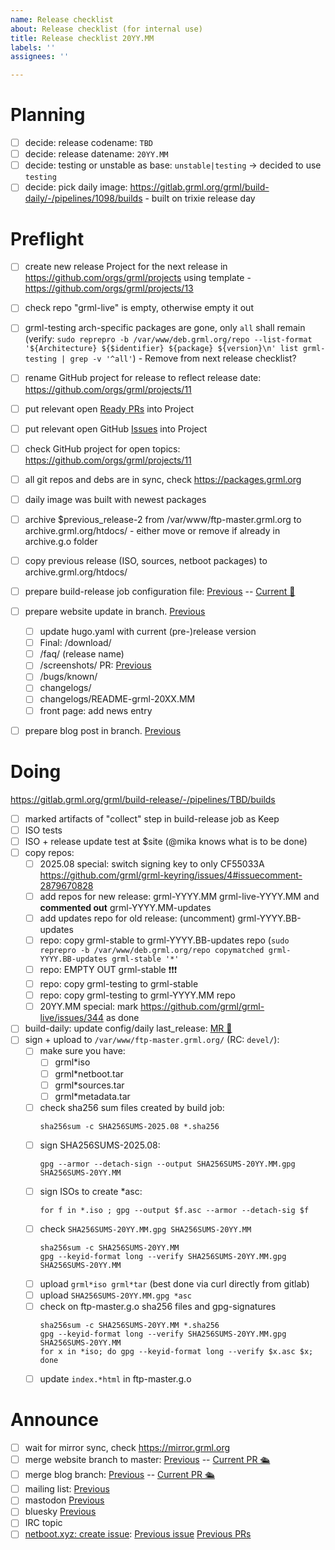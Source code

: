 ```yaml
---
name: Release checklist
about: Release checklist (for internal use)
title: Release checklist 20YY.MM
labels: ''
assignees: ''

---
```


# Planning

- [ ] decide: release codename: `TBD`
- [ ] decide: release datename: `20YY.MM`
- [ ] decide: testing or unstable as base: `unstable|testing` -> decided to use `testing`
- [ ] decide: pick daily image: https://gitlab.grml.org/grml/build-daily/-/pipelines/1098/builds - built on trixie release day

# Preflight

- [ ] create new release Project for the next release in https://github.com/orgs/grml/projects using template - https://github.com/orgs/grml/projects/13
- [ ] check repo "grml-live" is empty, otherwise empty it out
- [ ] grml-testing arch-specific packages are gone, only `all` shall remain (verify: `sudo reprepro -b /var/www/deb.grml.org/repo --list-format '${Architecture} ${$identifier} ${package} ${version}\n' list grml-testing | grep -v '^all'`)  - Remove from next release checklist?
- [ ] rename GitHub project for release to reflect release date: https://github.com/orgs/grml/projects/11
- [ ] put relevant open [Ready PRs](https://github.com/search?q=org%3Agrml+state%3Aopen+draft%3Afalse&type=pullrequests&ref=advsearch) into Project
- [ ] put relevant open GitHub [Issues](https://github.com/search?q=org%3Agrml+state%3Aopen&type=Issues&ref=advsearch&l=&l=&s=updated&o=desc) into Project
- [ ] check GitHub project for open topics: https://github.com/orgs/grml/projects/11
- [ ] all git repos and debs are in sync, check https://packages.grml.org
- [ ] daily image was built with newest packages
- [ ] archive $previous_release-2 from /var/www/ftp-master.grml.org to archive.grml.org/htdocs/ - either move or remove if already in archive.g.o folder 
- [ ] copy previous release (ISO, sources, netboot packages) to archive.grml.org/htdocs/
- [ ] prepare build-release job configuration file: [Previous](https://gitlab.grml.org/grml/build-release/-/merge_requests/5)  -- [Current 🚀](https://gitlab.grml.org/grml/build-release/-/merge_requests/6) 
- [ ] prepare website update in branch. [Previous](https://github.com/grml/grml.org/pull/102)
  - [ ] update hugo.yaml with current (pre-)release version
  - [ ] Final: /download/
  - [ ] /faq/ (release name)
  - [ ] /screenshots/ PR: [Previous](https://github.com/grml/grml.org/pull/66)
  - [ ] /bugs/known/
  - [ ] changelogs/
  - [ ] changelogs/README-grml-20XX.MM
  - [ ] front page: add news entry
- [ ] prepare blog post in branch. [Previous](https://github.com/grml/blog.grml.org/pull/11)


# Doing

https://gitlab.grml.org/grml/build-release/-/pipelines/TBD/builds

- [ ] marked artifacts of "collect" step in build-release job as Keep
- [ ] ISO tests
- [ ] ISO + release update test at $site (@mika knows what is to be done)
- [ ] copy repos:
  - [ ] 2025.08 special: switch signing key to only CF55033A https://github.com/grml/grml-keyring/issues/4#issuecomment-2879670828
  - [ ] add repos for new release: grml-YYYY.MM grml-live-YYYY.MM and **commented out** grml-YYYY.MM-updates
  - [ ] add updates repo for old release: (uncomment) grml-YYYY.BB-updates
  - [ ] repo: copy grml-stable to grml-YYYY.BB-updates repo (`sudo reprepro -b /var/www/deb.grml.org/repo copymatched grml-YYYY.BB-updates grml-stable '*'`
  - [ ] repo: EMPTY OUT grml-stable ❗❗❗ 
  - [ ] repo: copy grml-testing to grml-stable
  - [ ] repo: copy grml-testing to grml-YYYY.MM repo
  - [ ] 20YY.MM special: mark https://github.com/grml/grml-live/issues/344 as done
- [ ] build-daily: update config/daily last_release: [MR 🚢 ](https://gitlab.grml.org/grml/build-daily/-/merge_requests/22)
- [ ] sign + upload to `/var/www/ftp-master.grml.org/` (RC: `devel/`):
  - [ ] make sure you have:
    - [ ] grml*iso
    - [ ] grml*netboot.tar
    - [ ] grml*sources.tar
    - [ ] grml*metadata.tar
  - [ ] check sha256 sum files created by build job:
    ```
    sha256sum -c SHA256SUMS-2025.08 *.sha256
    ```
  - [ ] sign SHA256SUMS-2025.08:
    ```
    gpg --armor --detach-sign --output SHA256SUMS-20YY.MM.gpg SHA256SUMS-20YY.MM
    ```
  - [ ] sign ISOs to create *asc:
    ```
    for f in *.iso ; gpg --output $f.asc --armor --detach-sig $f
    ```
  - [ ] check `SHA256SUMS-20YY.MM.gpg SHA256SUMS-20YY.MM`
    ```
    sha256sum -c SHA256SUMS-20YY.MM
    gpg --keyid-format long --verify SHA256SUMS-20YY.MM.gpg SHA256SUMS-20YY.MM
    ```
  - [ ] upload `grml*iso grml*tar` (best done via curl directly from gitlab)
  - [ ] upload `SHA256SUMS-20YY.MM.gpg *asc`
  - [ ] check on ftp-master.g.o sha256 files and gpg-signatures
    ```
    sha256sum -c SHA256SUMS-20YY.MM *.sha256
    gpg --keyid-format long --verify SHA256SUMS-20YY.MM.gpg SHA256SUMS-20YY.MM
    for x in *iso; do gpg --keyid-format long --verify $x.asc $x; done
    ```
  - [ ] update `index.*html` in ftp-master.g.o

# Announce

- [ ] wait for mirror sync, check https://mirror.grml.org
- [ ] merge website branch to master: [Previous](https://github.com/grml/grml.org/pull/102) -- [Current PR 🛳](https://github.com/grml/grml.org/pull/TBD)
- [ ] merge blog branch: [Previous](https://github.com/grml/blog.grml.org/pull/11 ) -- [Current PR 🛳](https://github.com/grml/blog.grml.org/pull/TBD)
- [ ] mailing list: [Previous](https://lists.mur.at/pipermail/grml-announce/2025-May/000062.html)
- [ ] mastodon [Previous](https://hachyderm.io/@grmlproject/114511194074491152)
- [ ] bluesky [Previous](https://bsky.app/profile/grmlproject.bsky.social/post/3lp77x3xla227)
- [ ] IRC topic
- [ ] [netboot.xyz: create issue](https://github.com/netbootxyz/netboot.xyz): [Previous issue](https://github.com/netbootxyz/netboot.xyz/issues/1623) [Previous PRs](https://github.com/netbootxyz/debian-squash/pull/3)
